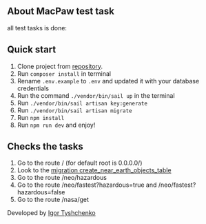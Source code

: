 


## About MacPaw test task

all test tasks is done:


## Quick start

1. Clone project from [repository](https://github.com/igotiss/MacPaw_test_task).
2. Run `composer install` in terminal
3. Rename `.env.example` to `.env` and updated it with your database credentials
4. Run the command `./vendor/bin/sail up` in the terminal
5. Run `./vendor/bin/sail artisan key:generate`
6. Run `./vendor/bin/sail artisan migrate`
7. Run `npm install`
8. Run `npm run dev` and enjoy!


## Checks the tasks

1. Go to the route / (for default  root is 0.0.0.0/)
2. Look to the  [migration create_near_earth_objects_table](https://github.com/igotiss/MacPaw_test_task/blob/master/database/migrations/2022_07_22_125215_create_near_earth_objects_table.php)
3. Go to the route /neo/hazardous
4. Go to the route /neo/fastest?hazardous=true and /neo/fastest?hazardous=false
5. Go to the route /nasa/get


Developed by [Igor Tyshchenko](mailto:igotiss@gmail.com)

